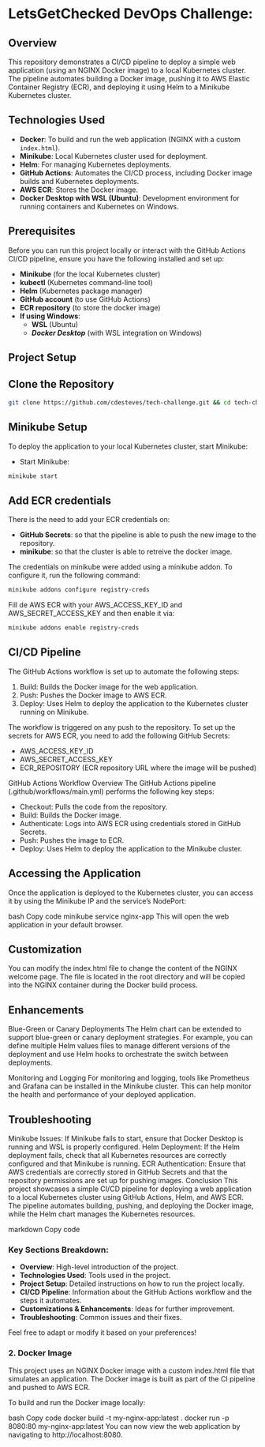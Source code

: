 # LetsGetChecked DevOps Challenge:

## Overview

This repository demonstrates a CI/CD pipeline to deploy a simple web application (using an NGINX Docker image) to a local Kubernetes cluster. The pipeline automates building a Docker image, pushing it to AWS Elastic Container Registry (ECR), and deploying it using Helm to a Minikube Kubernetes cluster.

## Technologies Used

- **Docker**: To build and run the web application (NGINX with a custom `index.html`).
- **Minikube**: Local Kubernetes cluster used for deployment.
- **Helm**: For managing Kubernetes deployments.
- **GitHub Actions**: Automates the CI/CD process, including Docker image builds and Kubernetes deployments.
- **AWS ECR**: Stores the Docker image.
- **Docker Desktop with WSL (Ubuntu)**: Development environment for running containers and Kubernetes on Windows.

## Prerequisites

Before you can run this project locally or interact with the GitHub Actions CI/CD pipeline, ensure you have the following installed and set up:

- **Minikube** (for the local Kubernetes cluster)
- **kubectl** (Kubernetes command-line tool)
- **Helm** (Kubernetes package manager)
- **GitHub account** (to use GitHub Actions)
- **ECR repository** (to store the docker image)
- **If using  Windows**:
  - **WSL** (Ubuntu) 
  - ***Docker Desktop*** (with WSL integration on Windows)

## Project Setup

## Clone the Repository

```bash
git clone https://github.com/cdesteves/tech-challenge.git && cd tech-challenge
```

## Minikube Setup
To deploy the application to your local Kubernetes cluster, start Minikube:

- Start Minikube:
```bash
minikube start
```

## Add ECR credentials

There is the need to add your ECR credentials on:

  - **GitHub Secrets**: so that the pipeline is able to push the new image to the repository.
  - **minikube**: so that the cluster is able to retreive the docker image. 

The credentials on minikube were added using a minikube addon. 
To configure it, run the following command: 
 ```bash
minikube addons configure registry-creds
```
Fill de AWS ECR with your AWS_ACCESS_KEY_ID and AWS_SECRET_ACCESS_KEY and then enable it via: 
```bash
minikube addons enable registry-creds
```

## CI/CD Pipeline
The GitHub Actions workflow is set up to automate the following steps:

1. Build: Builds the Docker image for the web application.
2. Push: Pushes the Docker image to AWS ECR.
3. Deploy: Uses Helm to deploy the application to the Kubernetes cluster running on Minikube.

The workflow is triggered on any push to the repository. To set up the secrets for AWS ECR, you need to add the following GitHub Secrets:

- AWS_ACCESS_KEY_ID
- AWS_SECRET_ACCESS_KEY
- ECR_REPOSITORY (ECR repository URL where the image will be pushed)


GitHub Actions Workflow Overview
The GitHub Actions pipeline (.github/workflows/main.yml) performs the following key steps:

- Checkout: Pulls the code from the repository.
- Build: Builds the Docker image.
- Authenticate: Logs into AWS ECR using credentials stored in GitHub Secrets.
- Push: Pushes the image to ECR.
- Deploy: Uses Helm to deploy the application to the Minikube cluster.

## Accessing the Application
Once the application is deployed to the Kubernetes cluster, you can access it by using the Minikube IP and the service’s NodePort:

bash
Copy code
minikube service nginx-app
This will open the web application in your default browser.

## Customization
You can modify the index.html file to change the content of the NGINX welcome page. The file is located in the root directory and will be copied into the NGINX container during the Docker build process.

## Enhancements
Blue-Green or Canary Deployments
The Helm chart can be extended to support blue-green or canary deployment strategies. For example, you can define multiple Helm values files to manage different versions of the deployment and use Helm hooks to orchestrate the switch between deployments.

Monitoring and Logging
For monitoring and logging, tools like Prometheus and Grafana can be installed in the Minikube cluster. This can help monitor the health and performance of your deployed application.

## Troubleshooting
Minikube Issues: If Minikube fails to start, ensure that Docker Desktop is running and WSL is properly configured.
Helm Deployment: If the Helm deployment fails, check that all Kubernetes resources are correctly configured and that Minikube is running.
ECR Authentication: Ensure that AWS credentials are correctly stored in GitHub Secrets and that the repository permissions are set up for pushing images.
Conclusion
This project showcases a simple CI/CD pipeline for deploying a web application to a local Kubernetes cluster using GitHub Actions, Helm, and AWS ECR. The pipeline automates building, pushing, and deploying the Docker image, while the Helm chart manages the Kubernetes resources.

markdown
Copy code

### Key Sections Breakdown:

- **Overview**: High-level introduction of the project.
- **Technologies Used**: Tools used in the project.
- **Project Setup**: Detailed instructions on how to run the project locally.
- **CI/CD Pipeline**: Information about the GitHub Actions workflow and the steps it automates.
- **Customizations & Enhancements**: Ideas for further improvement.
- **Troubleshooting**: Common issues and their fixes.

Feel free to adapt or modify it based on your preferences!

### 2. Docker Image
This project uses an NGINX Docker image with a custom index.html file that simulates an application. The Docker image is built as part of the CI pipeline and pushed to AWS ECR.

To build and run the Docker image locally:

bash
Copy code
docker build -t my-nginx-app:latest .
docker run -p 8080:80 my-nginx-app:latest
You can now view the web application by navigating to http://localhost:8080.
